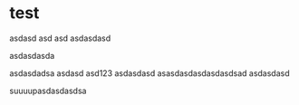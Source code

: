 # test
asdasd
asd
asd
asdasdasd

asdasdasda


asdasdadsa
asdasd
asd123
asdasdasd
asasdasdasdasdasdsad
asdasdasd


suuuupasdasdasdsa

